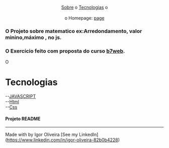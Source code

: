 
<p align="center">
<a href="#sobre">Sobre</a> o
<a href="#sobre">Tecnologias</a> o
<br><br>
o Homepage:  <a href ...> page</a>

<h3>O Projeto sobre matematico ex:Arredondamento, valor minino,máximo , no js.</h3>
<h3>O Exercício feito com proposta do curso 
<a href="https://b7web.com.br">b7web</a>.</h3>
<p>O</p>

# Tecnologias
--<a href="https://www.javascript.com">JAVASCRIPT</a><br>
--<a href="https://www.learn-html.org">Html</a><br>
--<a href="https://www.css.org">Css</a><br>


<h4> Projeto README </h4>

---
Made with by Igor Oliveira [See my LinkedIn](<a href="https://www.linkedin.com/in/igor-oliveira-82b0b4228">https://www.linkedin.com/in/igor-oliveira-82b0b4228</a>)
